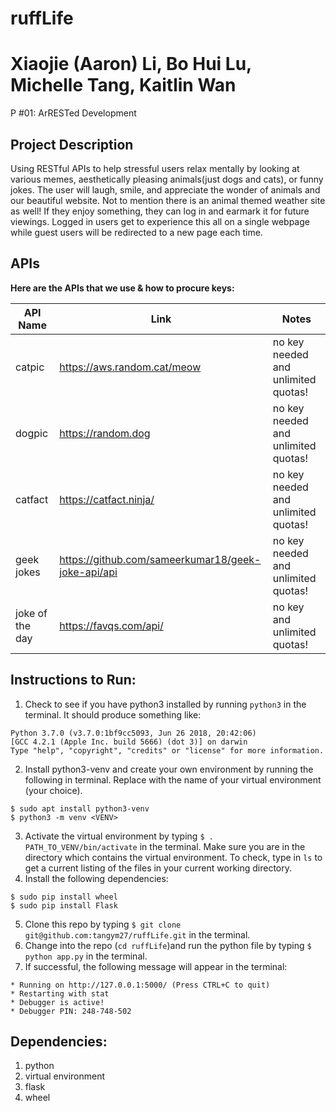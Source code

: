 # ruffLife
# Xiaojie (Aaron) Li, Bo Hui Lu, Michelle Tang, Kaitlin Wan
P #01: ArRESTed Development

## Project Description
Using RESTful APIs to help stressful users relax mentally by looking at various memes, aesthetically pleasing animals(just dogs and cats), or funny jokes. The user will laugh, smile, and appreciate the wonder of animals and our beautiful website. Not to mention there is an animal themed weather site as well! If they enjoy something, they can log in and earmark it for future viewings. Logged in users get to experience this all on a single webpage while guest users will be redirected to a new page each time.

## APIs
**Here are the APIs that we use & how to procure keys:**

API Name | Link | Notes
--- | --- | ---
catpic | https://aws.random.cat/meow  | no key needed and unlimited quotas! 
dogpic | https://random.dog | no key needed and unlimited quotas!
catfact | https://catfact.ninja/ | no key needed and unlimited quotas!
geek jokes | https://github.com/sameerkumar18/geek-joke-api/api | no key needed and unlimited quotas!
joke of the day | https://favqs.com/api/ | no key and unlimited quotas!

## Instructions to Run:

1. Check to see if you have python3 installed by running ``` python3 ``` in the terminal. It should produce something like: 
```
Python 3.7.0 (v3.7.0:1bf9cc5093, Jun 26 2018, 20:42:06) 
[GCC 4.2.1 (Apple Inc. build 5666) (dot 3)] on darwin
Type "help", "copyright", "credits" or "license" for more information.
```
2. Install python3-venv and create your own environment by running the following in terminal. Replace <VENV> with the name of your virtual environment (your choice).
```
$ sudo apt install python3-venv
$ python3 -m venv <VENV>
```
3. Activate the virtual environment by typing ```$ . PATH_TO_VENV/bin/activate``` in the terminal. Make sure you are in the directory which contains the virtual environment. To check, type in ```ls``` to get a current listing of the files in your current working directory.  
4. Install the following dependencies:
```
$ sudo pip install wheel
$ sudo pip install Flask
``` 
5. Clone this repo by typing ```$ git clone git@github.com:tangym27/ruffLife.git``` in the terminal. 
6. Change into the repo (```cd ruffLife```)and run the python file by typing ```$ python app.py``` in the terminal. 
7. If successful, the following message will appear in the terminal:
```
* Running on http://127.0.0.1:5000/ (Press CTRL+C to quit)
* Restarting with stat
* Debugger is active!
* Debugger PIN: 248-748-502
```
  
 ## Dependencies: 
 1. python
 2. virtual environment
 3. flask 
 4. wheel
